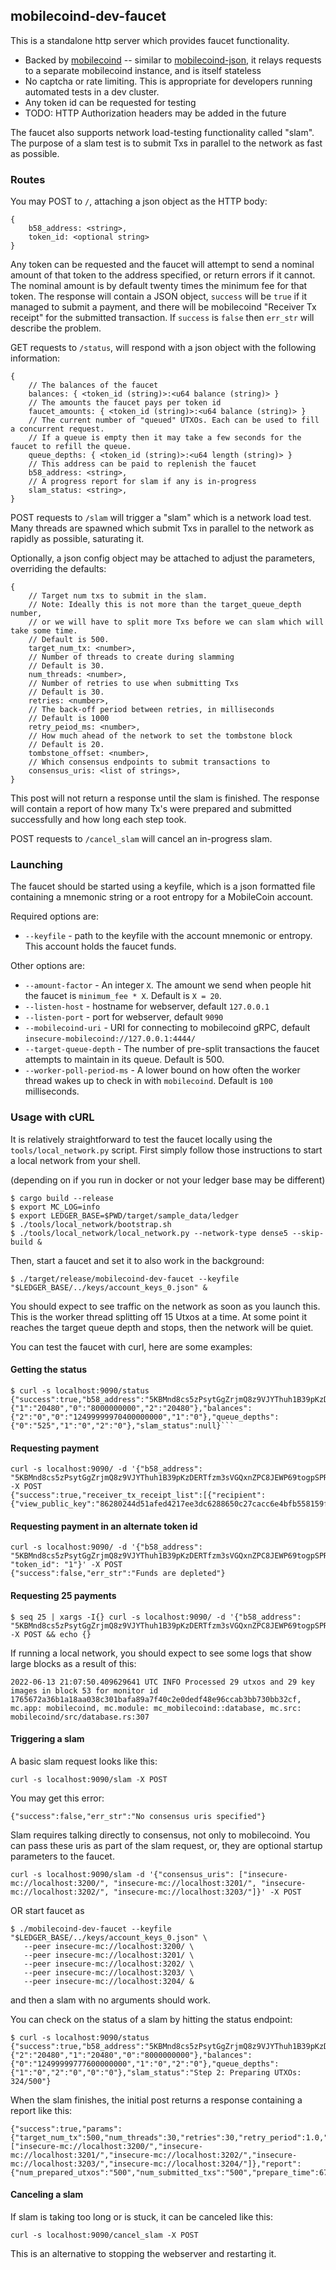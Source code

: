 ## mobilecoind-dev-faucet

This is a standalone http server which provides faucet functionality.
* Backed by [mobilecoind](../mobilecoind) -- similar to [mobilecoind-json](../mobilecoind-json), it relays requests to a separate mobilecoind instance, and is itself stateless
* No captcha or rate limiting. This is appropriate for developers running automated tests in a dev cluster.
* Any token id can be requested for testing
* TODO: HTTP Authorization headers may be added in the future

The faucet also supports network load-testing functionality called "slam".
The purpose of a slam test is to submit Txs in parallel to the network as fast as possible.

### Routes

You may POST to `/`, attaching a json object as the HTTP body:

```
{
    b58_address: <string>,
    token_id: <optional string>
}
```

Any token can be requested and the faucet will attempt to send a nominal amount of
that token to the address specified, or return errors if it cannot. The nominal amount is
by default twenty times the minimum fee for that token. The response will contain a
JSON object, `success` will be `true` if it managed to submit a payment, and there will
be mobilecoind "Receiver Tx receipt" for the submitted transaction. If `success` is `false`
then `err_str` will describe the problem.

GET requests to `/status`, will respond with a json object with the
following information:

```
{
    // The balances of the faucet
    balances: { <token_id (string)>:<u64 balance (string)> }
    // The amounts the faucet pays per token id
    faucet_amounts: { <token_id (string)>:<u64 balance (string)> }
    // The current number of "queued" UTXOs. Each can be used to fill a concurrent request.
    // If a queue is empty then it may take a few seconds for the faucet to refill the queue.
    queue_depths: { <token_id (string)>:<u64 length (string)> }
    // This address can be paid to replenish the faucet
    b58_address: <string>,
    // A progress report for slam if any is in-progress
    slam_status: <string>,
}
```

POST requests to `/slam` will trigger a "slam" which is a network load test. Many threads
are spawned which submit Txs in parallel to the network as rapidly as possible, saturating it.

Optionally, a json config object may be attached to adjust the parameters, overriding the defaults:

```
{
    // Target num txs to submit in the slam.
    // Note: Ideally this is not more than the target_queue_depth number,
    // or we will have to split more Txs before we can slam which will take some time.
    // Default is 500.
    target_num_tx: <number>,
    // Number of threads to create during slamming
    // Default is 30.
    num_threads: <number>,
    // Number of retries to use when submitting Txs
    // Default is 30.
    retries: <number>,
    // The back-off period between retries, in milliseconds
    // Default is 1000
    retry_peiod_ms: <number>,
    // How much ahead of the network to set the tombstone block
    // Default is 20.
    tombstone_offset: <number>,
    // Which consensus endpoints to submit transactions to
    consensus_uris: <list of strings>,
}
```

This post will not return a response until the slam is finished. The response will
contain a report of how many Tx's were prepared and submitted successfully and how long
each step took.

POST requests to `/cancel_slam` will cancel an in-progress slam.

### Launching

The faucet should be started using a keyfile, which is a json formatted file containing a 
mnemonic string or a root entropy for a MobileCoin account.

Required options are:

- `--keyfile` - path to the keyfile with the account mnemonic or entropy. This account holds the faucet funds.

Other options are:
- `--amount-factor` - An integer `X`. The amount we send when people hit the faucet is `minimum_fee * X`. Default is `X = 20`.
- `--listen-host` - hostname for webserver, default `127.0.0.1`
- `--listen-port` - port for webserver, default `9090`
- `--mobilecoind-uri` - URI for connecting to mobilecoind gRPC, default `insecure-mobilecoind://127.0.0.1:4444/`
- `--target-queue-depth` - The number of pre-split transactions the faucet attempts to maintain in its queue. Default is 500.
- `--worker-poll-period-ms` - A lower bound on how often the worker thread wakes up to check in with `mobilecoind`. Default is `100` milliseconds.

### Usage with cURL

It is relatively straightforward to test the faucet locally using the `tools/local_network.py` script. First simply follow those instructions to start a local network from your shell.

(depending on if you run in docker or not your ledger base may be different)

```
$ cargo build --release
$ export MC_LOG=info
$ export LEDGER_BASE=$PWD/target/sample_data/ledger
$ ./tools/local_network/bootstrap.sh
$ ./tools/local_network/local_network.py --network-type dense5 --skip-build &
```

Then, start a faucet and set it to also work in the background:

```
$ ./target/release/mobilecoind-dev-faucet --keyfile "$LEDGER_BASE/../keys/account_keys_0.json" &
```

You should expect to see traffic on the network as soon as you launch this. This is the worker thread
splitting off 15 Utxos at a time. At some point it reaches the target queue depth and stops, then the
network will be quiet.

You can test the faucet with curl, here are some examples:

#### Getting the status

```
$ curl -s localhost:9090/status
{"success":true,"b58_address":"5KBMnd8cs5zPsytGgZrjmQ8z9VJYThuh1B39pKzDERTfzm3sVGQxnZPC8JEWP69togpSPRz3e6pBsLzwnMjrXTbDqoRTQ8VF98sQu7LqjL5","faucet_payout_amounts":{"1":"20480","0":"8000000000","2":"20480"},"balances":{"2":"0","0":"12499999970400000000","1":"0"},"queue_depths":{"0":"525","1":"0","2":"0"},"slam_status":null}```
```

#### Requesting payment

```
curl -s localhost:9090/ -d '{"b58_address": "5KBMnd8cs5zPsytGgZrjmQ8z9VJYThuh1B39pKzDERTfzm3sVGQxnZPC8JEWP69togpSPRz3e6pBsLzwnMjrXTbDqoRTQ8VF98sQu7LqjL5"}' -X POST
{"success":true,"receiver_tx_receipt_list":[{"recipient":{"view_public_key":"86280244d51afed4217ee3dc6288650c27cacc6e4bfb558159f0f8caa38ae542","spend_public_key":"803958b71de5fa7a58d257a0411506e59f77eaff33ee7b7905ac4f9ef68e3c2a","fog_report_url":"","fog_authority_sig":"","fog_report_id":""},"tx_public_key":"f82a02524551f6a10db81a016c8aa5a666432d659e2841ccdb563b062aad5157","tx_out_hash":"6581ce42992ae9072e7054f6b1a5f414fab7f328e53dcf128551b73666e2fb64","tombstone":106,"confirmation_number":"f46be1aff74c8973b773094ba8f1afc015867c9c40998e6a65fc0d56c9a114e7"}]}
```

#### Requesting payment in an alternate token id

```
curl -s localhost:9090/ -d '{"b58_address": "5KBMnd8cs5zPsytGgZrjmQ8z9VJYThuh1B39pKzDERTfzm3sVGQxnZPC8JEWP69togpSPRz3e6pBsLzwnMjrXTbDqoRTQ8VF98sQu7LqjL5", "token_id": "1"}' -X POST
{"success":false,"err_str":"Funds are depleted"}
```

#### Requesting 25 payments

```
$ seq 25 | xargs -I{} curl -s localhost:9090/ -d '{"b58_address": "5KBMnd8cs5zPsytGgZrjmQ8z9VJYThuh1B39pKzDERTfzm3sVGQxnZPC8JEWP69togpSPRz3e6pBsLzwnMjrXTbDqoRTQ8VF98sQu7LqjL5"}' -X POST && echo {}
```

If running a local network, you should expect to see some logs that show large blocks as a result of this:

```
2022-06-13 21:07:50.409629641 UTC INFO Processed 29 utxos and 29 key images in block 53 for monitor id 1765672a36b1a18aa038c301bafa89a7f40c2e0dedf48e96ccab3bb730bb32cf, mc.app: mobilecoind, mc.module: mc_mobilecoind::database, mc.src: mobilecoind/src/database.rs:307
```

#### Triggering a slam

A basic slam request looks like this:

```
curl -s localhost:9090/slam -X POST
```

You may get this error:

```
{"success":false,"err_str":"No consensus uris specified"}
```

Slam requires talking directly to consensus, not only to mobilecoind.
You can pass these uris as part of the slam request, or, they are optional startup parameters to the faucet.

```
curl -s localhost:9090/slam -d '{"consensus_uris": ["insecure-mc://localhost:3200/", "insecure-mc://localhost:3201/", "insecure-mc://localhost:3202/", "insecure-mc://localhost:3203/"]}' -X POST
```

OR start faucet as

```
$ ./mobilecoind-dev-faucet --keyfile "$LEDGER_BASE/../keys/account_keys_0.json" \
   --peer insecure-mc://localhost:3200/ \
   --peer insecure-mc://localhost:3201/ \
   --peer insecure-mc://localhost:3202/ \
   --peer insecure-mc://localhost:3203/ \
   --peer insecure-mc://localhost:3204/ &
```

and then a slam with no arguments should work.

You can check on the status of a slam by hitting the status endpoint:

```
$ curl -s localhost:9090/status
{"success":true,"b58_address":"5KBMnd8cs5zPsytGgZrjmQ8z9VJYThuh1B39pKzDERTfzm3sVGQxnZPC8JEWP69togpSPRz3e6pBsLzwnMjrXTbDqoRTQ8VF98sQu7LqjL5","faucet_payout_amounts":{"2":"20480","1":"20480","0":"8000000000"},"balances":{"0":"12499999777600000000","1":"0","2":"0"},"queue_depths":{"1":"0","2":"0","0":"0"},"slam_status":"Step 2: Preparing UTXOs: 324/500"}
```

When the slam finishes, the initial post returns a response containing a report like this:

```
{"success":true,"params":{"target_num_tx":500,"num_threads":30,"retries":30,"retry_period":1.0,"tombstone_offset":10,"consensus_client_uris":["insecure-mc://localhost:3200/","insecure-mc://localhost:3201/","insecure-mc://localhost:3202/","insecure-mc://localhost:3203/","insecure-mc://localhost:3204/"]},"report":{"num_prepared_utxos":"500","num_submitted_txs":"500","prepare_time":67.67402,"submit_time":11.472368}}
```

#### Canceling a slam

If slam is taking too long or is stuck, it can be canceled like this:

```
curl -s localhost:9090/cancel_slam -X POST
```

This is an alternative to stopping the webserver and restarting it.
